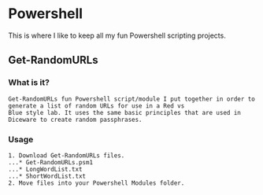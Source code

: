# Powershell
This is where I like to keep all my fun Powershell scripting projects.

Get-RandomURLs
--------------
   ### What is it? 
 
    Get-RandomURLs fun Powershell script/module I put together in order to generate a list of random URLs for use in a Red vs 
    Blue style lab. It uses the same basic principles that are used in Diceware to create random passphrases. 

  ### Usage
    
    1. Download Get-RandomURLs files.
    ...* Get-RandomURLs.psm1
    ...* LongWordList.txt
    ...* ShortWordList.txt
    2. Move files into your Powershell Modules folder.
     
     

